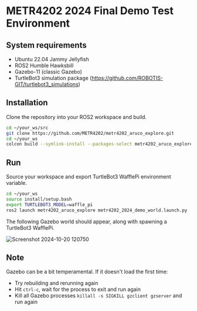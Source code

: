 # METR4202 2024 Final Demo Test Environment

## System requirements
- Ubuntu 22.04 Jammy Jellyfish
- ROS2 Humble Hawksbill
- Gazebo-11 (classic Gazebo)
- TurtleBot3 simulation package (https://github.com/ROBOTIS-GIT/turtlebot3_simulations)

## Installation

Clone the repository into your ROS2 workspace and build.

```bash
cd ~/your_ws/src
git clone https://github.com/METR4202/metr4202_aruco_explore.git
cd ~/your_ws
colcon build --symlink-install --packages-select metr4202_aruco_explore
```
## Run

Source your workspace and export TurtleBot3 WafflePi environment variable.

```bash
cd ~/your_ws
source install/setup.bash
export TURTLEBOT3_MODEL=waffle_pi
ros2 launch metr4202_aruco_explore metr4202_2024_demo_world.launch.py
```
The following Gazebo world should appear, along with spawning a TurtleBot3 WafflePi.

![Screenshot 2024-10-20 120750](https://github.com/user-attachments/assets/c4dca81f-f43f-47e0-9dac-116258f57490)

## Note

Gazebo can be a bit temperamental. If it doesn't load the first time:
- Try rebuilding and rerunning again
- Hit `ctrl-c`, wait for the process to exit and run again
- Kill all Gazebo processes `killall -s SIGKILL gzclient gzserver` and run again

